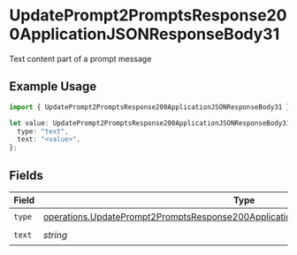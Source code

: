 # UpdatePrompt2PromptsResponse200ApplicationJSONResponseBody31

Text content part of a prompt message

## Example Usage

```typescript
import { UpdatePrompt2PromptsResponse200ApplicationJSONResponseBody31 } from "orq-poc-typescript-multi-env-version/models/operations";

let value: UpdatePrompt2PromptsResponse200ApplicationJSONResponseBody31 = {
  type: "text",
  text: "<value>",
};
```

## Fields

| Field                                                                                                                                                                                    | Type                                                                                                                                                                                     | Required                                                                                                                                                                                 | Description                                                                                                                                                                              |
| ---------------------------------------------------------------------------------------------------------------------------------------------------------------------------------------- | ---------------------------------------------------------------------------------------------------------------------------------------------------------------------------------------- | ---------------------------------------------------------------------------------------------------------------------------------------------------------------------------------------- | ---------------------------------------------------------------------------------------------------------------------------------------------------------------------------------------- |
| `type`                                                                                                                                                                                   | [operations.UpdatePrompt2PromptsResponse200ApplicationJSONResponseBody3VersionsType](../../models/operations/updateprompt2promptsresponse200applicationjsonresponsebody3versionstype.md) | :heavy_check_mark:                                                                                                                                                                       | N/A                                                                                                                                                                                      |
| `text`                                                                                                                                                                                   | *string*                                                                                                                                                                                 | :heavy_check_mark:                                                                                                                                                                       | N/A                                                                                                                                                                                      |
